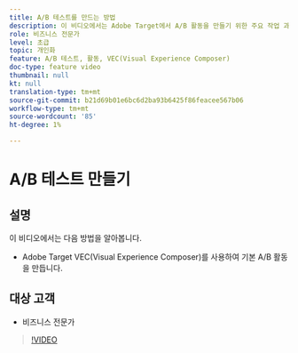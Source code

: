 ```yaml
---
title: A/B 테스트를 만드는 방법
description: 이 비디오에서는 Adobe Target에서 A/B 활동을 만들기 위한 주요 작업 과정을 안내합니다. VEC(Visual Experience Composer)를 사용하여 기본 A/B 활동을 만드는 방법을 알아보려면 이 비디오를 보십시오.
role: 비즈니스 전문가
level: 초급
topic: 개인화
feature: A/B 테스트, 활동, VEC(Visual Experience Composer)
doc-type: feature video
thumbnail: null
kt: null
translation-type: tm+mt
source-git-commit: b21d69b01e6bc6d2ba93b6425f86feacee567b06
workflow-type: tm+mt
source-wordcount: '85'
ht-degree: 1%

---
```



# A/B 테스트 만들기

## 설명

이 비디오에서는 다음 방법을 알아봅니다.

* Adobe Target VEC(Visual Experience Composer)를 사용하여 기본 A/B 활동을 만듭니다.

## 대상 고객

* 비즈니스 전문가

>[!VIDEO](https://video.tv.adobe.com/v/17391/?quality=12)